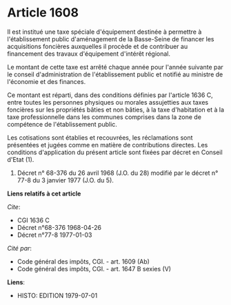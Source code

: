 # Article 1608

Il est institué une taxe spéciale d'équipement destinée à permettre à l'établissement public d'aménagement de la Basse-Seine
de financer les acquisitions foncières auxquelles il procède et de contribuer au financement des travaux d'équipement
d'intérêt régional.

Le montant de cette taxe est arrêté chaque année pour l'année suivante par le conseil d'administration de l'établissement
public et notifié au ministre de l'économie et des finances.

Ce montant est réparti, dans des conditions définies par l'article 1636 C, entre toutes les personnes physiques ou morales
assujetties aux taxes foncières sur les propriétés bâties et non bâties, à la taxe d'habitation et à la taxe professionnelle
dans les communes comprises dans la zone de compétence de l'établissement public.

Les cotisations sont établies et recouvrées, les réclamations sont présentées et jugées comme en matière de contributions
directes.     Les conditions d'application du présent article sont fixées par décret en Conseil d'Etat (1).

1)  Décret n° 68-376 du 26 avril 1968 (J.O. du 28) modifié par le décret n° 77-8 du 3 janvier 1977 (J.O. du 5).

**Liens relatifs à cet article**

_Cite_:

  - CGI 1636 C
  - Décret n°68-376 1968-04-26
  - Décret n°77-8 1977-01-03

_Cité par_:

  - Code général des impôts, CGI. - art. 1609 (Ab)
  - Code général des impôts, CGI. - art. 1647 B sexies (V)

**Liens**:

  - HISTO: EDITION 1979-07-01
